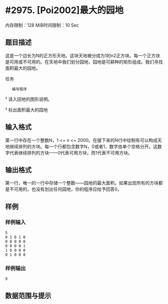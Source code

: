 # #2975. [Poi2002]最大的园地

内存限制：128 MiB时间限制：10 Sec

## 题目描述

这是一个边长为N的正方形天地。这块天地被分成为1的n2正方块。每一个正方块是可用或不可用的。在天地中我们划分园地，园地是可耕种的矩形组成。我们寻找面积最大的园地。

任务

       编写程序

&sup2;        读入田地的图形说明。

&sup2;        标出面积最大的园地

## 输入格式

  第一行中存在一个整数N，1 <= n <= 2000。在接下来的N行中绘制有可以构成天地继续排列的方块。每一个行都包含数字N，0或者1，数字由单个空格分开。这数字代表继续排列的方块&mdash;&mdash;0代表可用方块，而1代表不可用方块。

## 输出格式

  第一行，唯一的一行中存储一个整数&mdash;&mdash;园地的最大面积。如果出现所有的方块都是不可用的，也没有划出任何园地，你的程序应给予回答0。

## 样例

### 样例输入

    
    5
    0 1 0 1 0
    0 0 0 0 0
    0 0 0 0 1
    1 0 0 0 0
    0 1 0 0 0
    
    

### 样例输出

    
    
    9
    

## 数据范围与提示
